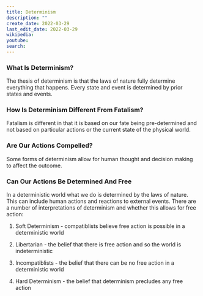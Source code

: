 ```yaml
---
title: Determinism
description: ""
create_date: 2022-03-29
last_edit_date: 2022-03-29
wikipedia: 
youtube: 
search: 
---
```

### What Is Determinism?
The thesis of determinism is that the laws of nature fully determine everything that happens.  Every state and event is determined by prior states and events.

### How Is Determinism Different From Fatalism?
Fatalism is different in that it is based on our fate being pre-determined and not based on particular actions or the current state of the physical world.

### Are Our Actions Compelled?
Some forms of determinism allow for human thought and decision making to affect the outcome.

### Can Our Actions Be Determined And Free
In a deterministic world what we do is determined by the laws of nature.  This can include human actions and reactions to external events.  There are a number of interpretations of determinism and whether this allows for free action:

1. Soft Determinism - compatiblists believe free action is possible in a deterministic world

2. Libertarian - the belief that there is free action and so the world is indeterministic

3. Incompatiblists - the belief that there can be no free action in a deterministic world

4. Hard Determinism - the belief that determinism precludes any free action
